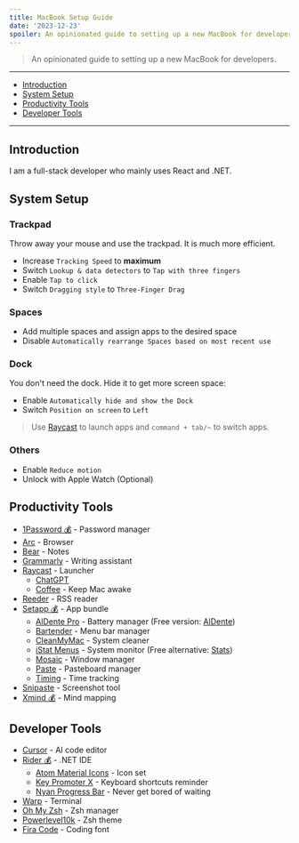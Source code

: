 ```yaml
---
title: MacBook Setup Guide
date: '2023-12-23'
spoiler: An opinionated guide to setting up a new MacBook for developers.
---
```


> An opinionated guide to setting up a new MacBook for developers.

---

- [Introduction](#introduction)
- [System Setup](#system-setup)
- [Productivity Tools](#productivity-tools)
- [Developer Tools](#developer-tools)

---

## Introduction

I am a full-stack developer who mainly uses React and .NET.

## System Setup

### Trackpad

Throw away your mouse and use the trackpad. It is much more efficient.

- Increase `Tracking Speed` to **maximum**
- Switch `Lookup & data detectors` to `Tap with three fingers`
- Enable `Tap to click`
- Switch `Dragging style` to `Three-Finger Drag`

### Spaces

- Add multiple spaces and assign apps to the desired space
- Disable `Automatically rearrange Spaces based on most recent use`

### Dock

You don't need the dock. Hide it to get more screen space:

- Enable `Automatically hide and show the Dock`
- Switch `Position on screen` to `Left`

> Use [Raycast](https://www.raycast.com/) to launch apps and `command + tab/~` to switch apps.

### Others

- Enable `Reduce motion`
- Unlock with Apple Watch (Optional)

## Productivity Tools

- [1Password 💰](https://1password.com/) - Password manager
- [Arc](https://arc.net/) - Browser
- [Bear](https://bear.app/) - Notes
- [Grammarly](https://www.grammarly.com/) - Writing assistant
- [Raycast](https://raycast.com/) - Launcher
  - [ChatGPT](https://www.raycast.com/abielzulio/chatgpt)
  - [Coffee](https://www.raycast.com/mooxl/coffee) - Keep Mac awake
- [Reeder](https://reederapp.com/) - RSS reader
- [Setapp 💰](https://setapp.com/) - App bundle
  - [AlDente Pro](https://apphousekitchen.com/aldente-overview/) - Battery manager (Free version: [AlDente](https://github.com/AppHouseKitchen/AlDente-Charge-Limiter))
  - [Bartender](https://www.macbartender.com/) - Menu bar manager
  - [CleanMyMac](https://cleanmymac.com/) - System cleaner
  - [iStat Menus](https://bjango.com/mac/istatmenus/) - System monitor (Free alternative: [Stats](https://github.com/exelban/stats))
  - [Mosaic](https://www.lightpillar.com/mosaic) - Window manager
  - [Paste](https://pasteapp.me/) - Pasteboard manager
  - [Timing](https://timingapp.com/) - Time tracking
- [Snipaste](https://www.snipaste.com/) - Screenshot tool
- [Xmind 💰](https://xmind.app/) - Mind mapping

## Developer Tools

- [Cursor](https://www.cursor.com/) - AI code editor
- [Rider 💰](https://www.jetbrains.com/rider/) - .NET IDE
  - [Atom Material Icons](https://plugins.jetbrains.com/plugin/10044-atom-material-icons) - Icon set
  - [Key Promoter X](https://plugins.jetbrains.com/plugin/9792-key-promoter-x) - Keyboard shortcuts reminder
  - [Nyan Progress Bar](https://plugins.jetbrains.com/plugin/8575-nyan-progress-bar) - Never get bored of waiting
- [Warp](https://www.warp.dev/) - Terminal
- [Oh My Zsh](https://ohmyz.sh/) - Zsh manager
- [Powerlevel10k](https://github.com/romkatv/powerlevel10k) - Zsh theme
- [Fira Code](https://github.com/tonsky/FiraCode) - Coding font
